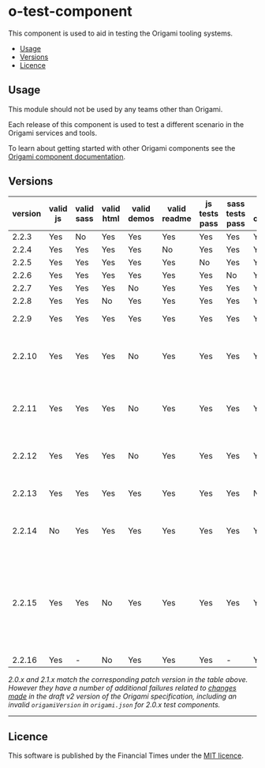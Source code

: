 # o-test-component

This component is used to aid in testing the Origami tooling systems.

- [Usage](#usage)
- [Versions](#versions)
- [Licence](#licence)

## Usage

This module should not be used by any teams other than Origami.

Each release of this component is used to test a different scenario in the Origami services and tools.

To learn about getting started with other Origami components see the [Origami component documentation](https://origami.ft.com/docs/components).

## Versions

|version|valid js|valid sass|valid html|valid demos|valid readme|js tests pass|sass tests pass|valid origami.json  |description                      |
|-------|--------|----------|----------|-----------|------------|-------------|---------------|--------------------|---------------------------------|
|2.2.3  | Yes    | No       | Yes      | Yes       | Yes        | Yes         | Yes           | Yes  |                                               |
|2.2.4  | Yes    | Yes      | Yes      | Yes       | No         | Yes         | Yes           | Yes  |                                               |
|2.2.5  | Yes    | Yes      | Yes      | Yes       | Yes        | No          | Yes           | Yes  |                                               |
|2.2.6  | Yes    | Yes      | Yes      | Yes       | Yes        | Yes         | No            | Yes  |                                               |
|2.2.7  | Yes    | Yes      | Yes      | No        | Yes        | Yes         | Yes           | Yes  |                                               |
|2.2.8  | Yes    | Yes      | No       | Yes       | Yes        | Yes         | Yes           | Yes  |                                               |
|2.2.9  | Yes    | Yes      | Yes      | Yes       | Yes        | Yes         | Yes           | Yes  | ✅ All correct.                                |
|2.2.10 | Yes    | Yes      | Yes      | No        | Yes        | Yes         | Yes           | Yes  | The demo's mustache causes a compilation error|
|2.2.11 | Yes    | Yes      | Yes      | No        | Yes        | Yes         | Yes           | Yes  | The demo's sass causes a compilation error    |
|2.2.12 | Yes    | Yes      | Yes      | No        | Yes        | Yes         | Yes           | Yes  | The demo's js causes a compilation error      |
|2.2.13 | Yes    | Yes      | Yes      | Yes       | Yes        | Yes         | Yes           | No   | No origami.json file                          |
|2.2.14 | No     | Yes      | Yes      | Yes       | Yes        | Yes         | Yes           | Yes  | Syntax errors in component js                 |
|2.2.15 | Yes    | Yes      | No       | Yes       | Yes        | Yes         | Yes           | Yes  | The demo html contains invalid syntax which causes prettier to throw an error |
|2.2.16 | Yes    | -        | No       | Yes       | Yes        | Yes         | -             | Yes  |                                               |

_2.0.x and 2.1.x match the corresponding patch version in the table above. However they have a number of additional failures related to [changes made](https://github.com/Financial-Times/o-test-component/pull/147) in the draft v2 version of the Origami specification, including an invalid `origamiVersion` in `origami.json` for 2.0.x test components._

***

## Licence

This software is published by the Financial Times under the [MIT licence](http://opensource.org/licenses/MIT).
